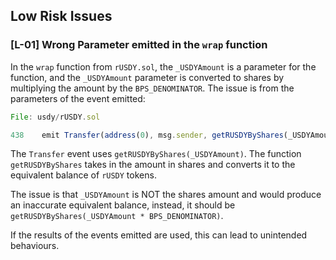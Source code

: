 ## Low Risk Issues

### [L-01] Wrong Parameter emitted in the `wrap` function

In the `wrap` function from `rUSDY.sol`, the `_USDYAmount` is a parameter for the function, and the `_USDYAmount` parameter is converted to shares by multiplying the amount by the `BPS_DENOMINATOR`. The issue is from the parameters of the event emitted:

```javascript
File: usdy/rUSDY.sol

438    emit Transfer(address(0), msg.sender, getRUSDYByShares(_USDYAmount));
```

The `Transfer` event uses `getRUSDYByShares(_USDYAmount)`. The function `getRUSDYByShares` takes in the amount in shares and converts it to the equivalent balance of `rUSDY` tokens.

The issue is that `_USDYAmount` is NOT the shares amount and would produce an inaccurate equivalent balance, instead, it should be `getRUSDYByShares(_USDYAmount * BPS_DENOMINATOR)`.

If the results of the events emitted are used, this can lead to unintended behaviours.

